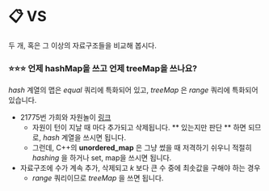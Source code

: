 #  📋 VS
두 개, 혹은 그 이상의 자료구조들을 비교해 봅시다.

### ⭐⭐⭐ 언제 hashMap을 쓰고 언제 treeMap을 쓰나요?
_hash_ 계열의 맵은 _equal_ 쿼리에 특화되어 있고, _treeMap_ 은 _range_ 쿼리에 특화되어 있습니다.
* 21775번 가희와 자원놀이 [링크](https://www.acmicpc.net/problem/21775) 
  * 자원이 턴이 지날 때 마다 추가되고 삭제됩니다. ** 있는지만 판단 ** 하면 되므로, _hash_ 계열을 쓰시면 됩니다.
  * 그런데, C++의 **unordered_map** 은 그냥 썼을 때 저격하기 쉬우니 적절히 _hashing_ 을 하거나 set, map을 쓰시면 됩니다.
* 자료구조에 수가 계속 추가, 삭제되고 _k_ 보다 큰 수 중에 최솟값을 구해야 하는 경우
  * _range_ 쿼리이므로 _treeMap_ 을 쓰면 됩니다.